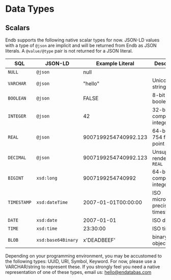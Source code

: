 # Data Types

## Scalars

Endb supports the following native scalar types for now.
JSON-LD values with a type of `@json` are implicit and will be returned from Endb as JSON literals.
A `@value/@type` pair is not returned for a JSON literal.

| SQL         | JSON-LD            | Example Literal      | Description                           |
|-------------|--------------------|----------------------|---------------------------------------|
| `NULL`      | `@json`            | null                 |                                       |
| `VARCHAR`   | `@json`            | "hello"              | Unicode string                        |
| `BOOLEAN`   | `@json`            | FALSE                | 8-bit boolean                         |
| `INTEGER`   | `@json`            | 42                   | 32-bit two's complement integer (?)   |
| `REAL`      | `@json`            | 9007199254740992.123 | 64-bit IEEE 754 floating point number |
| `DECIMAL`   | `@json`            | 9007199254740992.123 | Unsupported, renders as `REAL`        |
| `BIGINT`    | `xsd:long`         | 9007199254740992     | 64-bit two's complement integer       |
| `TIMESTAMP` | `xsd:dateTime`     | 2007-01-01T00:00:00  | ISO microsecond precision timestamp   |
| `DATE`      | `xsd:date`         | 2007-01-01           | ISO date                              |
| `TIME`      | `xsd:time`         | 23:30:00             | ISO time                              |
| `BLOB`      | `xsd:base64Binary` | x'DEADBEEF'          | binary large object                   |

Depending on your programming environment, you may be accustomed to the following types: UUID, URI, Symbol, Keyword.
For now, please use a VARCHAR/string to represent these.
If you strongly feel you need a native representation of one of these types, email us: [hello@endatabas.com](mailto:hello@endatabas.com)
